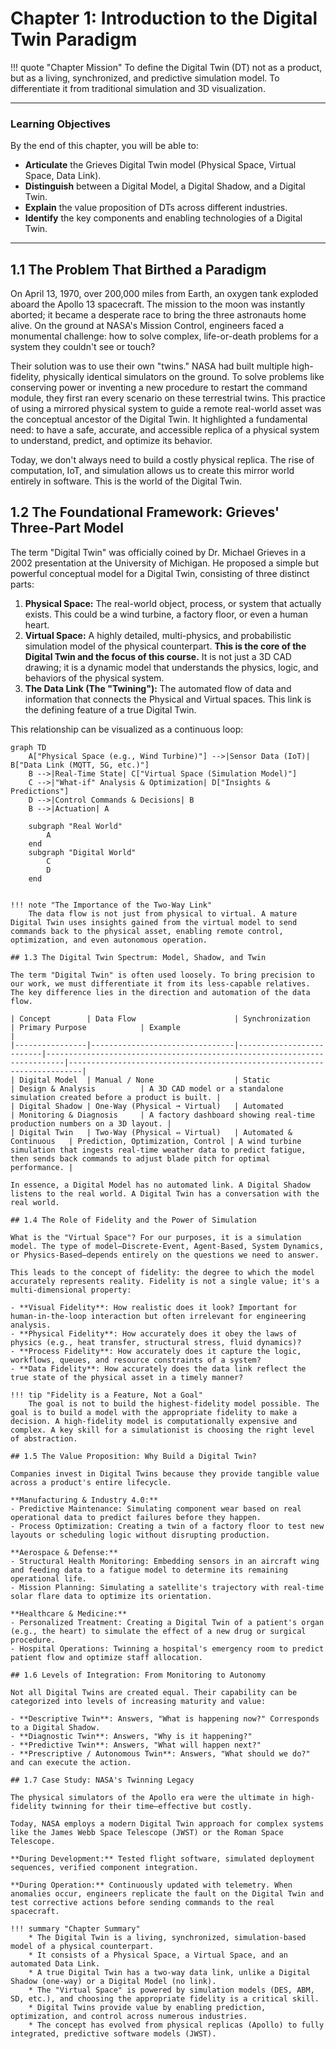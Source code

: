 # Chapter 1: Introduction to the Digital Twin Paradigm

!!! quote "Chapter Mission"
    To define the Digital Twin (DT) not as a product, but as a living, synchronized, and predictive simulation model. To differentiate it from traditional simulation and 3D visualization.

---

### Learning Objectives

By the end of this chapter, you will be able to:

*   **Articulate** the Grieves Digital Twin model (Physical Space, Virtual Space, Data Link).
*   **Distinguish** between a Digital Model, a Digital Shadow, and a Digital Twin.
*   **Explain** the value proposition of DTs across different industries.
*   **Identify** the key components and enabling technologies of a Digital Twin.

---

## 1.1 The Problem That Birthed a Paradigm

On April 13, 1970, over 200,000 miles from Earth, an oxygen tank exploded aboard the Apollo 13 spacecraft. The mission to the moon was instantly aborted; it became a desperate race to bring the three astronauts home alive. On the ground at NASA's Mission Control, engineers faced a monumental challenge: how to solve complex, life-or-death problems for a system they couldn't see or touch?

Their solution was to use their own "twins." NASA had built multiple high-fidelity, physically identical simulators on the ground. To solve problems like conserving power or inventing a new procedure to restart the command module, they first ran every scenario on these terrestrial twins. This practice of using a mirrored physical system to guide a remote real-world asset was the conceptual ancestor of the Digital Twin. It highlighted a fundamental need: to have a safe, accurate, and accessible replica of a physical system to understand, predict, and optimize its behavior.

Today, we don't always need to build a costly physical replica. The rise of computation, IoT, and simulation allows us to create this mirror world entirely in software. This is the world of the Digital Twin.

## 1.2 The Foundational Framework: Grieves' Three-Part Model

The term "Digital Twin" was officially coined by Dr. Michael Grieves in a 2002 presentation at the University of Michigan. He proposed a simple but powerful conceptual model for a Digital Twin, consisting of three distinct parts:

1.  **Physical Space:** The real-world object, process, or system that actually exists. This could be a wind turbine, a factory floor, or even a human heart.
2.  **Virtual Space:** A highly detailed, multi-physics, and probabilistic simulation model of the physical counterpart. **This is the core of the Digital Twin and the focus of this course.** It is not just a 3D CAD drawing; it is a dynamic model that understands the physics, logic, and behaviors of the physical system.
3.  **The Data Link (The "Twining"):** The automated flow of data and information that connects the Physical and Virtual spaces. This link is the defining feature of a true Digital Twin.

This relationship can be visualized as a continuous loop:

```mermaid
graph TD
    A["Physical Space (e.g., Wind Turbine)"] -->|Sensor Data (IoT)| B["Data Link (MQTT, 5G, etc.)"]
    B -->|Real-Time State| C["Virtual Space (Simulation Model)"]
    C -->|"What-if" Analysis & Optimization| D["Insights & Predictions"]
    D -->|Control Commands & Decisions| B
    B -->|Actuation| A

    subgraph "Real World"
        A
    end
    subgraph "Digital World"
        C
        D
    end


!!! note "The Importance of the Two-Way Link"
    The data flow is not just from physical to virtual. A mature Digital Twin uses insights gained from the virtual model to send commands back to the physical asset, enabling remote control, optimization, and even autonomous operation.

## 1.3 The Digital Twin Spectrum: Model, Shadow, and Twin

The term "Digital Twin" is often used loosely. To bring precision to our work, we must differentiate it from its less-capable relatives. The key difference lies in the direction and automation of the data flow.

| Concept        | Data Flow                      | Synchronization          | Primary Purpose            | Example                                                                 |
|----------------|--------------------------------|--------------------------|--------------------------------------------------------------------------|-------------------------------------------------------------------------|
| Digital Model  | Manual / None                  | Static                   | Design & Analysis          | A 3D CAD model or a standalone simulation created before a product is built. |
| Digital Shadow | One-Way (Physical ➞ Virtual)   | Automated                | Monitoring & Diagnosis     | A factory dashboard showing real-time production numbers on a 3D layout. |
| Digital Twin   | Two-Way (Physical ⇔ Virtual)   | Automated & Continuous   | Prediction, Optimization, Control | A wind turbine simulation that ingests real-time weather data to predict fatigue, then sends back commands to adjust blade pitch for optimal performance. |

In essence, a Digital Model has no automated link. A Digital Shadow listens to the real world. A Digital Twin has a conversation with the real world.

## 1.4 The Role of Fidelity and the Power of Simulation

What is the "Virtual Space"? For our purposes, it is a simulation model. The type of model—Discrete-Event, Agent-Based, System Dynamics, or Physics-Based—depends entirely on the questions we need to answer.

This leads to the concept of fidelity: the degree to which the model accurately represents reality. Fidelity is not a single value; it's a multi-dimensional property:

- **Visual Fidelity**: How realistic does it look? Important for human-in-the-loop interaction but often irrelevant for engineering analysis.
- **Physical Fidelity**: How accurately does it obey the laws of physics (e.g., heat transfer, structural stress, fluid dynamics)?
- **Process Fidelity**: How accurately does it capture the logic, workflows, queues, and resource constraints of a system?
- **Data Fidelity**: How accurately does the data link reflect the true state of the physical asset in a timely manner?

!!! tip "Fidelity is a Feature, Not a Goal"
    The goal is not to build the highest-fidelity model possible. The goal is to build a model with the appropriate fidelity to make a decision. A high-fidelity model is computationally expensive and complex. A key skill for a simulationist is choosing the right level of abstraction.

## 1.5 The Value Proposition: Why Build a Digital Twin?

Companies invest in Digital Twins because they provide tangible value across a product's entire lifecycle.

**Manufacturing & Industry 4.0:**
- Predictive Maintenance: Simulating component wear based on real operational data to predict failures before they happen.
- Process Optimization: Creating a twin of a factory floor to test new layouts or scheduling logic without disrupting production.

**Aerospace & Defense:**
- Structural Health Monitoring: Embedding sensors in an aircraft wing and feeding data to a fatigue model to determine its remaining operational life.
- Mission Planning: Simulating a satellite's trajectory with real-time solar flare data to optimize its orientation.

**Healthcare & Medicine:**
- Personalized Treatment: Creating a Digital Twin of a patient's organ (e.g., the heart) to simulate the effect of a new drug or surgical procedure.
- Hospital Operations: Twinning a hospital's emergency room to predict patient flow and optimize staff allocation.

## 1.6 Levels of Integration: From Monitoring to Autonomy

Not all Digital Twins are created equal. Their capability can be categorized into levels of increasing maturity and value:

- **Descriptive Twin**: Answers, "What is happening now?" Corresponds to a Digital Shadow.
- **Diagnostic Twin**: Answers, "Why is it happening?"
- **Predictive Twin**: Answers, "What will happen next?"
- **Prescriptive / Autonomous Twin**: Answers, "What should we do?" and can execute the action.

## 1.7 Case Study: NASA's Twinning Legacy

The physical simulators of the Apollo era were the ultimate in high-fidelity twinning for their time—effective but costly.

Today, NASA employs a modern Digital Twin approach for complex systems like the James Webb Space Telescope (JWST) or the Roman Space Telescope.

**During Development:** Tested flight software, simulated deployment sequences, verified component integration.

**During Operation:** Continuously updated with telemetry. When anomalies occur, engineers replicate the fault on the Digital Twin and test corrective actions before sending commands to the real spacecraft.

!!! summary "Chapter Summary"
    * The Digital Twin is a living, synchronized, simulation-based model of a physical counterpart.
    * It consists of a Physical Space, a Virtual Space, and an automated Data Link.
    * A true Digital Twin has a two-way data link, unlike a Digital Shadow (one-way) or a Digital Model (no link).
    * The "Virtual Space" is powered by simulation models (DES, ABM, SD, etc.), and choosing the appropriate fidelity is a critical skill.
    * Digital Twins provide value by enabling prediction, optimization, and control across numerous industries.
    * The concept has evolved from physical replicas (Apollo) to fully integrated, predictive software models (JWST).
